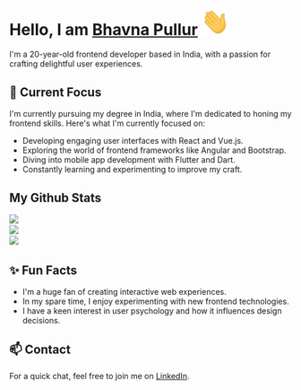# Hello, I am <a  href="https://www.linkedin.com/in/bhavpullur/">Bhavna Pullur</a> <img src="https://raw.githubusercontent.com/ABSphreak/ABSphreak/master/gifs/Hi.gif" width="50px">

I'm a 20-year-old frontend developer based in India, with a passion for crafting delightful user experiences. 

## 🔭 Current Focus 

I'm currently pursuing my degree in India, where I'm dedicated to honing my frontend skills. Here's what I'm currently focused on:

- Developing engaging user interfaces with React and Vue.js.
- Exploring the world of frontend frameworks like Angular and Bootstrap.
- Diving into mobile app development with Flutter and Dart.
- Constantly learning and experimenting to improve my craft.

## My Github Stats
![](https://github-readme-stats.vercel.app/api?username=bhavpullur&theme=nightowl&hide_border=true&include_all_commits=false&count_private=false)<br/>
![](https://github-readme-streak-stats.herokuapp.com/?user=bhavpullur&theme=nightowl&hide_border=true)<br/>
![](https://github-readme-stats.vercel.app/api/top-langs/?username=bhavpullur&theme=nightowl&hide_border=true&include_all_commits=false&count_private=false&layout=compact)


## ✨ Fun Facts 

- I'm a huge fan of creating interactive web experiences.
- In my spare time, I enjoy experimenting with new frontend technologies.
- I have a keen interest in user psychology and how it influences design decisions.

## 📫 Contact

 For a quick chat, feel free to join me on [LinkedIn]([https://www.linkedin.com/in/madhavmadupu/](https://www.linkedin.com/in/bhavana-pullur-836115249/)). 
